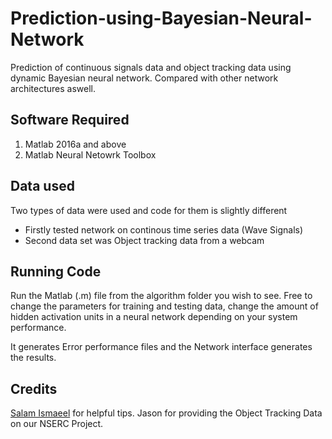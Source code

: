 # Prediction-using-Bayesian-Neural-Network
Prediction of continuous signals data and object tracking data using dynamic Bayesian neural network. Compared with other network architectures aswell.

## Software Required
1. Matlab 2016a and above
2. Matlab Neural Netowrk Toolbox

## Data used
Two types of data were used and code for them is slightly different 
* Firstly tested network on continous time series data (Wave Signals)
* Second data set was Object tracking data from a webcam


## Running Code
Run the Matlab (.m) file from the algorithm folder you wish to see. Free to change the parameters for training and testing data, change the amount of hidden activation units in a neural network depending on your system performance.

It generates Error performance files and the Network interface generates the results.

## Credits
[Salam Ismaeel](https://www.linkedin.com/in/salam-ismaeel-3409345a/) for helpful tips.
Jason for providing the Object Tracking Data on our NSERC Project.
